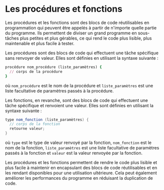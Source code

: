 # Les procédures et fonctions

Les procédures et les fonctions sont des blocs de code réutilisables en programmation qui peuvent être appelés à partir de n'importe quelle partie du programme. Ils permettent de diviser un grand programme en sous-tâches plus petites et plus gérables, ce qui rend le code plus lisible, plus maintenable et plus facile à tester.

Les procédures sont des blocs de code qui effectuent une tâche spécifique sans renvoyer de valeur. Elles sont définies en utilisant la syntaxe suivante :

```ruby
procédure nom_procédure (liste_paramètres) {
  // corps de la procédure
}
```

où `nom_procédure` est le nom de la procédure et `liste_paramètres` est une liste facultative de paramètres passés à la procédure.

Les fonctions, en revanche, sont des blocs de code qui effectuent une tâche spécifique et renvoient une valeur. Elles sont définies en utilisant la syntaxe suivante :

```java
type nom_fonction (liste_paramètres) {
  // corps de la fonction
  retourne valeur;
}
```

où `type` est le type de valeur renvoyé par la fonction, `nom_fonction` est le nom de la fonction, `liste_paramètres` est une liste facultative de paramètres passés à la fonction et `valeur` est la valeur renvoyée par la fonction.

Les procédures et les fonctions permettent de rendre le code plus lisible et plus facile à maintenir en encapsulant des blocs de code réutilisables et en les rendant disponibles pour une utilisation ultérieure. Cela peut également améliorer les performances du programme en réduisant la duplication de code.
